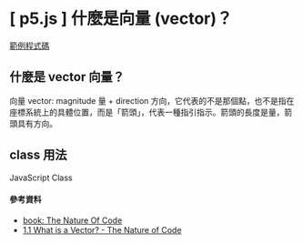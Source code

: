 # \[ p5.js ] 什麼是向量 (vector)？
<a href="https://openprocessing.org/sketch/2236798" target="_blank">範例程式碼</a>

## 什麼是 vector 向量？
向量 vector: magnitude 量 + direction 方向，它代表的不是那個點，也不是指在座標系統上的具體位置，而是「箭頭」，代表一種指引指示。箭頭的長度是量，箭頭具有方向。

## class 用法
JavaScript Class

#### 參考資料
* <a href="https://natureofcode.com/vectors/" target="_blank">book: The Nature Of Code</a>
* <a href="https://youtu.be/bKEaK7WNLzM?si=cP32PposzxOdFlbc" target="_blank">1.1 What is a Vector? - The Nature of Code</a>